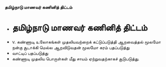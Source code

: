 **தமிழ்நாடு மாணவர் கணினித் திட்டம்**
- # தமிழ்நாடு மாணவர் கணினித் திட்டம்
- v. கண்ணாடி உலோகங்கள் முதலியவற்றைக் கட்டுப்படுத்தி ஆறவைத்தல் மூலமோ நன்கு சூடாக்கி மெல்ல ஆறவிடுவதன் மூலமோ கரம் பதப்படுத்து
- வாட்டிப் பதப்படுத்து
- கண்ணாடி முதலிய பொருள்கள் மீது சாயம் ஏற்றுவதற்காகச் சூடுபடுத்து.

